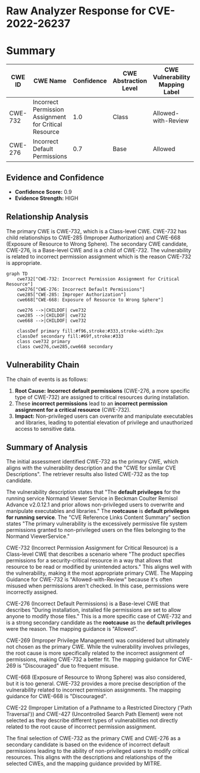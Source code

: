 # Raw Analyzer Response for CVE-2022-26237

# Summary
| CWE ID | CWE Name | Confidence | CWE Abstraction Level | CWE Vulnerability Mapping Label | CWE-Vulnerability Mapping Notes |
|---|---|---|---|---|---|
| CWE-732 | Incorrect Permission Assignment for Critical Resource | 1.0 | Class | Allowed-with-Review | Primary CWE |
| CWE-276 | Incorrect Default Permissions | 0.7 | Base | Allowed | Secondary Candidate |

## Evidence and Confidence

*   **Confidence Score:** 0.9
*   **Evidence Strength:** HIGH

## Relationship Analysis
The primary CWE is CWE-732, which is a Class-level CWE. CWE-732 has child relationships to CWE-285 (Improper Authorization) and CWE-668 (Exposure of Resource to Wrong Sphere). The secondary CWE candidate, CWE-276, is a Base-level CWE and is a child of CWE-732. The vulnerability is related to incorrect permission assignment which is the reason CWE-732 is appropriate.

```mermaid
graph TD
    cwe732["CWE-732: Incorrect Permission Assignment for Critical Resource"]
    cwe276["CWE-276: Incorrect Default Permissions"]
    cwe285["CWE-285: Improper Authorization"]
    cwe668["CWE-668: Exposure of Resource to Wrong Sphere"]

    cwe276 -->|CHILDOF| cwe732
    cwe285 -->|CHILDOF| cwe732
    cwe668 -->|CHILDOF| cwe732
    
    classDef primary fill:#f96,stroke:#333,stroke-width:2px
    classDef secondary fill:#69f,stroke:#333
    class cwe732 primary
    class cwe276,cwe285,cwe668 secondary
```

## Vulnerability Chain
The chain of events is as follows:
1.  **Root Cause:** **Incorrect default permissions** (CWE-276, a more specific type of CWE-732) are assigned to critical resources during installation.
2.  These **incorrect permissions** lead to an **incorrect permission assignment for a critical resource** (CWE-732).
3.  **Impact:** Non-privileged users can overwrite and manipulate executables and libraries, leading to potential elevation of privilege and unauthorized access to sensitive data.

## Summary of Analysis
The initial assessment identified CWE-732 as the primary CWE, which aligns with the vulnerability description and the "CWE for similar CVE Descriptions". The retriever results also listed CWE-732 as the top candidate.

The vulnerability description states that "The **default privileges** for the running service Normand Viewer Service in Beckman Coulter Remisol Advance v2.0.12.1 and prior allows non-privileged users to overwrite and manipulate executables and libraries." The **rootcause** is **default privileges for running service**. The "CVE Reference Links Content Summary" section states "The primary vulnerability is the excessively permissive file system permissions granted to non-privileged users on the files belonging to the Normand ViewerService."

CWE-732 (Incorrect Permission Assignment for Critical Resource) is a Class-level CWE that describes a scenario where "The product specifies permissions for a security-critical resource in a way that allows that resource to be read or modified by unintended actors." This aligns well with the vulnerability, making it the most appropriate primary CWE. The Mapping Guidance for CWE-732 is "Allowed-with-Review" because it's often misused when permissions aren't checked. In this case, permissions were incorrectly assigned.

CWE-276 (Incorrect Default Permissions) is a Base-level CWE that describes "During installation, installed file permissions are set to allow anyone to modify those files." This is a more specific case of CWE-732 and is a strong secondary candidate as the **rootcause** as the **default privileges** were the reason. The mapping guidance is "Allowed".

CWE-269 (Improper Privilege Management) was considered but ultimately not chosen as the primary CWE. While the vulnerability involves privileges, the root cause is more specifically related to the incorrect assignment of permissions, making CWE-732 a better fit. The mapping guidance for CWE-269 is "Discouraged" due to frequent misuse.

CWE-668 (Exposure of Resource to Wrong Sphere) was also considered, but it is too general. CWE-732 provides a more precise description of the vulnerability related to incorrect permission assignments. The mapping guidance for CWE-668 is "Discouraged".

CWE-22 (Improper Limitation of a Pathname to a Restricted Directory ('Path Traversal')) and CWE-427 (Uncontrolled Search Path Element) were not selected as they describe different types of vulnerabilities not directly related to the root cause of incorrect permission assignment.

The final selection of CWE-732 as the primary CWE and CWE-276 as a secondary candidate is based on the evidence of incorrect default permissions leading to the ability of non-privileged users to modify critical resources. This aligns with the descriptions and relationships of the selected CWEs, and the mapping guidance provided by MITRE.